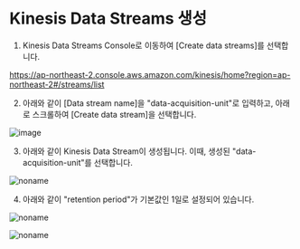 # Kinesis Data Streams 생성

1) Kinesis Data Streams Console로 이동하여 [Create data streams]를 선택합니다. 

https://ap-northeast-2.console.aws.amazon.com/kinesis/home?region=ap-northeast-2#/streams/list

2) 아래와 같이 [Data stream name]을 "data-acquisition-unit"로 입력하고, 아래로 스크롤하여 [Create data stream]을 선택합니다. 

![image](https://user-images.githubusercontent.com/52392004/165576049-fabee49d-5923-4e77-a866-bf0311cf6a1b.png)



3) 아래와 같이 Kinesis Data Stream이 생성됩니다. 이때, 생성된 "data-acquisition-unit"를 선택합니다. 

![noname](https://user-images.githubusercontent.com/52392004/165541606-92a03739-d4de-4e06-a52f-7581b62f0136.png)

4) 아래와 같이 "retention period"가 기본값인 1일로 설정되어 있습니다.

![noname](https://user-images.githubusercontent.com/52392004/165542208-82e3bc74-3b27-49c4-9c96-adc2b41addf2.png)


![noname](https://user-images.githubusercontent.com/52392004/165575357-be5ff904-32e1-49ba-b971-082ab8f81a54.png)

